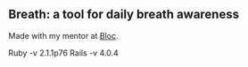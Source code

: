 ## Breath: a tool for daily breath awareness

Made with my mentor at [Bloc](http://bloc.io).

Ruby -v 2.1.1p76
Rails -v 4.0.4